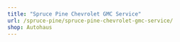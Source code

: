 ```yaml
---
title: "Spruce Pine Chevrolet GMC Service"
url: /spruce-pine/spruce-pine-chevrolet-gmc-service/
shop: Autohaus
---
```

